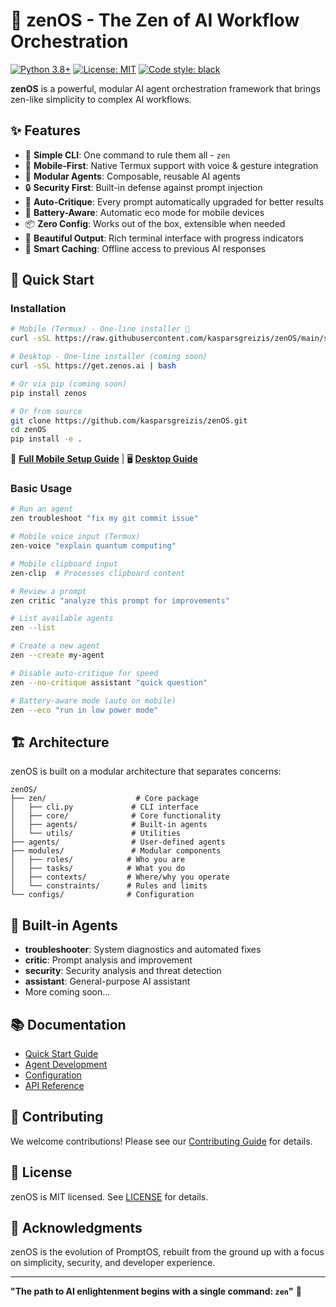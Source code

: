 # 🧘 zenOS - The Zen of AI Workflow Orchestration

[![Python 3.8+](https://img.shields.io/badge/python-3.8+-blue.svg)](https://www.python.org/downloads/)
[![License: MIT](https://img.shields.io/badge/License-MIT-yellow.svg)](https://opensource.org/licenses/MIT)
[![Code style: black](https://img.shields.io/badge/code%20style-black-000000.svg)](https://github.com/psf/black)

**zenOS** is a powerful, modular AI agent orchestration framework that brings zen-like simplicity to complex AI workflows.

## ✨ Features

- 🚀 **Simple CLI**: One command to rule them all - `zen`
- 📱 **Mobile-First**: Native Termux support with voice & gesture integration
- 🤖 **Modular Agents**: Composable, reusable AI agents
- 🔒 **Security First**: Built-in defense against prompt injection
- 🎯 **Auto-Critique**: Every prompt automatically upgraded for better results
- 🔋 **Battery-Aware**: Automatic eco mode for mobile devices
- 📦 **Zero Config**: Works out of the box, extensible when needed
- 🌈 **Beautiful Output**: Rich terminal interface with progress indicators
- 💾 **Smart Caching**: Offline access to previous AI responses

## 🚀 Quick Start

### Installation

```bash
# Mobile (Termux) - One-line installer 📱
curl -sSL https://raw.githubusercontent.com/kasparsgreizis/zenOS/main/scripts/termux-install.sh | bash

# Desktop - One-line installer (coming soon)
curl -sSL https://get.zenos.ai | bash

# Or via pip (coming soon)
pip install zenos

# Or from source
git clone https://github.com/kasparsgreizis/zenOS.git
cd zenOS
pip install -e .
```

📱 **[Full Mobile Setup Guide](QUICKSTART_TERMUX.md)** | 🖥️ **[Desktop Guide](QUICKSTART_WINDOWS.md)**

### Basic Usage

```bash
# Run an agent
zen troubleshoot "fix my git commit issue"

# Mobile voice input (Termux)
zen-voice "explain quantum computing"

# Mobile clipboard input
zen-clip  # Processes clipboard content

# Review a prompt
zen critic "analyze this prompt for improvements"

# List available agents
zen --list

# Create a new agent
zen --create my-agent

# Disable auto-critique for speed
zen --no-critique assistant "quick question"

# Battery-aware mode (auto on mobile)
zen --eco "run in low power mode"
```

## 🏗️ Architecture

zenOS is built on a modular architecture that separates concerns:

```
zenOS/
├── zen/                    # Core package
│   ├── cli.py             # CLI interface
│   ├── core/              # Core functionality
│   ├── agents/            # Built-in agents
│   └── utils/             # Utilities
├── agents/                # User-defined agents
├── modules/               # Modular components
│   ├── roles/            # Who you are
│   ├── tasks/            # What you do
│   ├── contexts/         # Where/why you operate
│   └── constraints/      # Rules and limits
└── configs/              # Configuration
```

## 🤖 Built-in Agents

- **troubleshooter**: System diagnostics and automated fixes
- **critic**: Prompt analysis and improvement
- **security**: Security analysis and threat detection
- **assistant**: General-purpose AI assistant
- More coming soon...

## 📚 Documentation

- [Quick Start Guide](docs/quickstart.md)
- [Agent Development](docs/agents.md)
- [Configuration](docs/configuration.md)
- [API Reference](docs/api.md)

## 🤝 Contributing

We welcome contributions! Please see our [Contributing Guide](CONTRIBUTING.md) for details.

## 📄 License

zenOS is MIT licensed. See [LICENSE](LICENSE) for details.

## 🙏 Acknowledgments

zenOS is the evolution of PromptOS, rebuilt from the ground up with a focus on simplicity, security, and developer experience.

---

**"The path to AI enlightenment begins with a single command: `zen`"** 🧘

